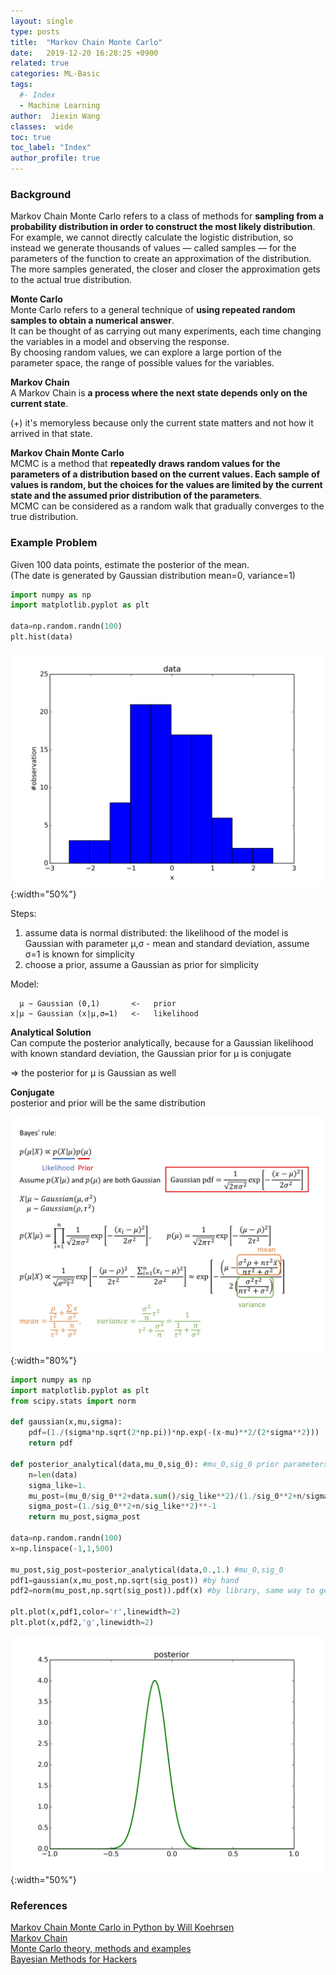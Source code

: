 ```yaml
---
layout: single
type: posts
title:  "Markov Chain Monte Carlo"
date:   2019-12-20 16:28:25 +0900
related: true
categories: ML-Basic
tags:
  #- Index
  - Machine Learning
author:  Jiexin Wang
classes:  wide
toc: true
toc_label: "Index"
author_profile: true
---
```


### Background

Markov Chain Monte Carlo refers to a class of methods for **sampling from a probability distribution in order to construct the most likely distribution**.  
For example, we cannot directly calculate the logistic distribution, so instead we generate thousands of values — called samples — for the parameters of the function to create an approximation of the distribution.  
The more samples generated, the closer and closer the approximation gets to the actual true distribution.   

**Monte Carlo**  
Monte Carlo refers to a general technique of **using repeated random samples to obtain a numerical answer**.  
It can be thought of as carrying out many experiments, each time changing the variables in a model and observing the response.  
By choosing random values, we can explore a large portion of the parameter space, the range of possible values for the variables.  

**Markov Chain**  
A Markov Chain is **a process where the next state depends only on the current state**.  

(+) it's memoryless because only the current state matters and not how it arrived in that state.  

**Markov Chain Monte Carlo**  
MCMC is a method that **repeatedly draws random values for the parameters of a distribution based on the current values. Each sample of values is random, but the choices for the values are limited by the current state and the assumed prior distribution of the parameters**.  
MCMC can be considered as a random walk that gradually converges to the true distribution.

### Example Problem

Given 100 data points, estimate the posterior of the mean.  
(The date is generated by Gaussian distribution mean=0, variance=1)   

```python
import numpy as np
import matplotlib.pyplot as plt

data=np.random.randn(100)
plt.hist(data)
```

![](/assets/images/randn100.png){:width="50%"}

Steps:  
1. assume data is normal distributed: the likelihood of the model is Gaussian with parameter μ,σ - mean and standard deviation, assume σ=1 is known for simplicity    
2. choose a prior, assume a Gaussian as prior for simplicity   

Model:

      μ ~ Gaussian (0,1)       <-   prior
    x|μ ~ Gaussian (x|μ,σ=1)   <-   likelihood


**Analytical Solution**  
Can compute the posterior analytically, because for a Gaussian likelihood with known standard deviation, the Gaussian prior for μ is conjugate  

=> the posterior for μ is Gaussian as well  

**Conjugate**  
posterior and prior will be the same distribution  

![](/assets/images/normalnor.jpg){:width="80%"}


```python
import numpy as np
import matplotlib.pyplot as plt
from scipy.stats import norm

def gaussian(x,mu,sigma):
    pdf=(1./(sigma*np.sqrt(2*np.pi))*np.exp(-(x-mu)**2/(2*sigma**2)))
    return pdf

def posterior_analytical(data,mu_0,sig_0): #mu_0,sig_0 prior parameters
    n=len(data)
    sigma_like=1.
    mu_post=(mu_0/sig_0**2+data.sum()/sig_like**2)/(1./sig_0**2+n/sigma_like**2)
    sigma_post=(1./sig_0**2+n/sig_like**2)**-1
    return mu_post,sigma_post

data=np.random.randn(100)
x=np.linspace(-1,1,500)

mu_post,sig_post=posterior_analytical(data,0.,1.) #mu_0,sig_0
pdf1=gaussian(x,mu_post,np.sqrt(sig_post)) #by hand
pdf2=norm(mu_post,np.sqrt(sig_post)).pdf(x) #by library, same way to get pdf

plt.plot(x,pdf1,color='r',linewidth=2)
plt.plot(x,pdf2,'g',linewidth=2)
```

![](/assets/images/randn100_post.png){:width="50%"}



### References

[Markov Chain Monte Carlo in Python by Will Koehrsen](https://towardsdatascience.com/markov-chain-monte-carlo-in-python-44f7e609be98)  
[Markov Chain](https://brilliant.org/wiki/markov-chains/)  
[Monte Carlo theory, methods and examples](http://statweb.stanford.edu/~owen/mc/)  
[Bayesian Methods for Hackers](https://github.com/CamDavidsonPilon/Probabilistic-Programming-and-Bayesian-Methods-for-Hackers)  
